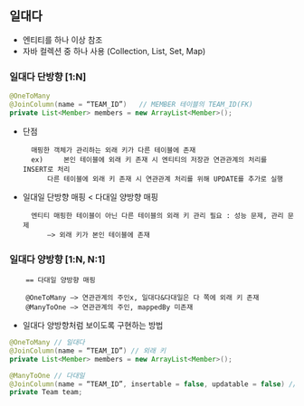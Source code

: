 ## 일대다
* 엔티티를 하나 이상 참조
* 자바 컬렉션 중 하나 사용 (Collection, List, Set, Map)

### 일대다 단방향 [1:N]
```JAVA
@OneToMany
@JoinColumn(name = “TEAM_ID”)	// MEMBER 테이블의 TEAM_ID(FK)
private List<Member> members = new ArrayList<Member>();
```

* 단점

		매핑한 객체가 관리하는 외래 키가 다른 테이블에 존재
		ex) 	본인 테이블에 외래 키 존재 시 엔티티의 저장관 연관관계의 처리를 INSERT로 처리
			다른 테이블에 외래 키 존재 시 연관관계 처리를 위해 UPDATE를 추가로 실행

* 일대일 단방향 매핑 < 다대일 양방향 매핑

		엔티티 매핑한 테이블이 아닌 다른 테이블의 외래 키 관리 필요 : 성능 문제, 관리 문제
			—> 외래 키가 본인 테이블에 존재

### 일대다 양방향 [1:N, N:1]

		== 다대일 양방향 매핑

		@OneToMany —> 연관관계의 주인x, 일대다&다대일은 다 쪽에 외래 키 존재
		@ManyToOne —> 연관관계의 주인, mappedBy 미존재

* 일대다 양방향처럼 보이도록 구현하는 방법
```JAVA
@OneToMany // 일대다
@JoinColumn(name = “TEAM_ID”) // 외래 키
private List<Member> members = new ArrayList<Member>();

@ManyToOne // 다대일
@JoinColumn(name = “TEAM_ID”, insertable = false, updatable = false) // 읽기만 가능
private Team team;
```
